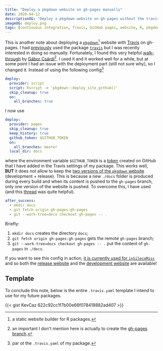 ```yaml
---
title: "Deploy a pkgdown website on gh-pages manually"
date: 2020-04-12
descriptionOG: "Deploy a pkgdown website on gh-pages without the travis package"
imageOG: deploy.png
tags: [continuous integration, Travis, GitHub pages, website, R, pkgdown]
---
```


This is another note about deploying a
[`pkgdown`](https://CRAN.R-project.org/package=pkgdown)[^n1] website with
[Travis](https://travis-ci.org/) on gh-pages. I had
[previously](notes/ci/deploypkgdown) used the package
[`travis`](https://CRAN.R-project.org/package=travis) but I was recently
interested in doing so manually. Fortunately, I found this very helpful
[walk-through](https://gist.github.com/gaborcsardi/68960fb01bec74d89611bb9c2b0b7e5a)
by [Gábor Csárdi](https://github.com/gaborcsardi)[^n2]. I used it and it worked
well for a while, but at some point I had an issue with the deployment part
(still not sure why), so I changed it. Instead of using the following
config[^n3]


```yaml
deploy:
  provider: script
  script: Rscript -e 'pkgdown::deploy_site_github()'
  skip_cleanup: true
  on:
    all_branches: true
```

I now use

```yaml
deploy:
  provider: pages
  skip_cleanup: true
  keep_history: true
  github_token: $GITHUB_TOKEN
  on:
    all_branches: master
  local_dir: docs
```

where the environment variable `$GITHUB_TOKEN` is a
[token](https://help.github.com/en/github/authenticating-to-github/creating-a-personal-access-token-for-the-command-line)
created on GitHub that I have added in the Travis settings of my package. This
works well, **BUT** it does not allow to keep the [two versions of the `pkgdown`
website](https://pkgdown.r-lib.org/reference/build_site.html) (development +
release). This is because a new `./docs` folder is produced during every build
and when its content is pushed to the `gh-pages` branch, only one version of the
website is pushed. To overcome this, I have used <i class="fab fa-git"
aria-hidden="true"></i> (and this [<i class="fab fa-stack-overflow"
aria-hidden="true"></i>
thread](https://stackoverflow.com/questions/4479960/git-checkout-to-a-specific-folder)
was quite helpful).

```yaml
after_success:
  - mkdir docs
  - git fetch origin gh-pages:gh-pages
  - git --work-tree=docs checkout gh-pages -- .
```

Briefly:

1. `mkdir docs` creates the directory `docs`;
2. `git fetch origin gh-pages:gh-pages` gets the remote `gh-pages` branch;
3. `git --work-tree=docs checkout gh-pages -- .` put the content of `gh-pages` in `./docs`.


If you want to see this config in action, [it is currently used for `inSilecoMisc`](https://travis-ci.org/github/inSileco/inSilecoMisc/builds/670772761/config) and so both the [release website](https://insileco.github.io/inSilecoMisc/) and the [development website](https://insileco.github.io/inSilecoMisc/dev) are available!


## Template

To conclude this note, below is the entire `.travis.yaml` template I intend to use for my future <i class="fab fa-r-project" aria-hidden="true"></i> packages.

{{< gist KevCaz 622c92cc1f7b00e66f078418882ad407 >}}


[^n1]: a static website builder for R packages.

[^n2]: an important I don't mention here is actually to create the [gh-pages branch](https://pkgdown.r-lib.org/reference/deploy_site_github.html).

[^n3]: par ot the `.travis.yaml` of my package.


